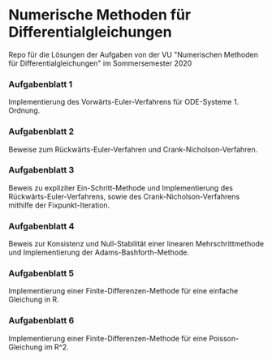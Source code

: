 # Numerische Methoden für Differentialgleichungen
Repo für die Lösungen der Aufgaben von der VU "Numerischen Methoden für Differentialgleichungen" im Sommersemester 2020

### Aufgabenblatt 1
Implementierung des Vorwärts-Euler-Verfahrens für ODE-Systeme 1. Ordnung.

### Aufgabenblatt 2
Beweise zum Rückwärts-Euler-Verfahren und Crank-Nicholson-Verfahren.

### Aufgabenblatt 3
Beweis zu expliziter Ein-Schritt-Methode und Implementierung des Rückwärts-Euler-Verfahrens, sowie des Crank-Nicholson-Verfahrens mithilfe der Fixpunkt-Iteration.

### Aufgabenblatt 4
Beweis zur Konsistenz und Null-Stabilität einer linearen Mehrschrittmethode und Implementierung der Adams-Bashforth-Methode.

### Aufgabenblatt 5
Implementierung einer Finite-Differenzen-Methode für eine einfache Gleichung in R.

### Aufgabenblatt 6
Implementierung einer Finite-Differenzen-Methode für eine Poisson-Gleichung im R^2.

